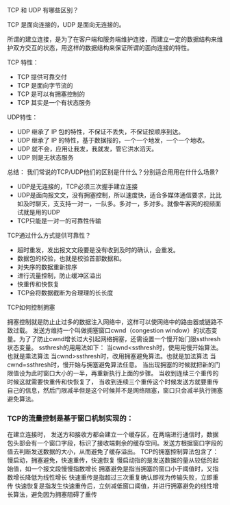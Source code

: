 TCP 和 UDP 有哪些区别？

TCP 是面向连接的，UDP 是面向无连接的。


所谓的建立连接，是为了在客户端和服务端维护连接，而建立一定的数据结构来维护双方交互的状态，用这样的数据结构来保证所谓的面向连接的特性。

TCP 特性：
- TCP 提供可靠交付
- TCP 是面向字节流的
- TCP 是可以有拥塞控制的
- TCP 其实是一个有状态服务

UDP特性：
- UDP 继承了 IP 包的特性，不保证不丢失，不保证按顺序到达。
- UDP 继承了 IP 的特性，基于数据报的，一个一个地发，一个一个地收。
- UDP 就不会，应用让我发，我就发，管它洪水滔天。
- UDP 则是无状态服务

总结： 
我们常说的TCP/UDP他们的区别是什什么？分别适合⽤用在什什么场景?
- UDP是⽆连接的，TCP必须三次握手建立连接
- UDP是⾯向报⽂文，没有拥塞控制，所以速度快，适合多媒体通信要求，⽐比如及时聊天，⽀支持⼀对一，一队多。多对一，多对多。就像⽜客网的视频面试就是⽤的UDP
- TCP只能是⼀对一的可靠性传输


TCP通过什么方式提供可靠性？
- 超时重发，发出报⽂文段要是没有收到及时的确认，会重发。
- 数据包的校验，也就是校验首部数据和。
- 对失序的数据重新排序
- 进行流量控制，防止缓冲区溢出
- 快重传和快恢复
- TCP会将数据截断为合理理的⻓长度


TCP如何控制拥塞

拥塞控制就是防⽌止过多的数据注⼊网络中，这样可以使网络中的路由器或链路不致过载。
发送方维持⼀个叫做拥塞窗口cwnd（congestion window）的状态变量。为了了防⽌cwnd增⻓过⼤引起⽹络拥塞，还需设置⼀个慢开始⻔限ssthresh状态变量。
ssthresh的⽤用法如下：
当cwnd<ssthresh时，使⽤用慢开始算法。也就是乘法算法
当cwnd>ssthresh时，改⽤拥塞避免算法。也就是加法算法
当cwnd=ssthresh时，慢开始与拥塞避免算法任意。
当出现拥塞的时候就把新的门限值设为此时窗口⼤⼩的一半，再重新执⾏上⾯的步骤。
当收到连续三个重传的时候这就需要快重传和快恢复了，
当收到连续三个重传这个时候发送方就要重传自己的信息，然后门限减半但是这个时候并不是网络阻塞，窗⼝只会减半执⾏拥塞避免算法。

### TCP的流量控制是基于窗口机制实现的：
在建立连接时， 发送方和接收方都会建立一个缓存区，在两端进行通信时，数据包头部会有一个窗口字段，标识了接收端剩余的缓存空间。发送方根据窗口字段的值去判断发送数据的大小，从而避免了缓存溢出。
TCP的拥塞控制算法包含了：
慢启动，拥塞避免，快速重传，快速恢复
慢启动指的是发送数据的量从较低的起始值，如一个报文段慢慢指数增长
拥塞避免是指当拥塞的窗口小于阈值时，又指数增长降低为线性增长
快速重传是指超过三次重复确认即视为传输失败，立即重传
快速恢复是指发生快速重传后，立刻减低窗口阈值，并进行拥塞避免的线性增长算法，避免因为拥塞阻碍了重传